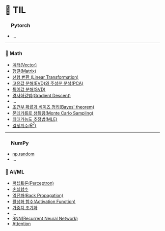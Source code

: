 # 📝 TIL

### <img src="https://cdn.simpleicons.org/pytorch/EE4C2C" width="15"> Pytorch

- ...

---

### 🎲 Math

- [벡터(Vector)](https://github.com/eb9862/TIL/blob/main/Math/%EB%B2%A1%ED%84%B0.md)
- [행렬(Matrix)](https://github.com/eb9862/TIL/blob/main/Math/%ED%96%89%EB%A0%AC.md)
- [선형 변환 (Linear Transformation)](https://github.com/eb9862/TIL/blob/main/Math/%EC%84%A0%ED%98%95%EB%B3%80%ED%99%98.md)
- [고유값 분해(EVD)와 주성분 분석(PCA)](https://github.com/eb9862/TIL/blob/main/Math/%EA%B3%A0%EC%9C%A0%EA%B0%92%EB%B6%84%ED%95%B4.md)
- [특이값 분해(SVD)](https://github.com/eb9862/TIL/blob/main/Math/%ED%8A%B9%EC%9D%B4%EA%B0%92%EB%B6%84%ED%95%B4.md)
- [경사하강법(Gradient Descent)](https://github.com/eb9862/TIL/blob/main/Math/%EA%B2%BD%EC%82%AC%ED%95%98%EA%B0%95%EB%B2%95.md)
- ...
- [조건부 확률과 베이즈 정리(Bayes' theorem)](https://github.com/eb9862/TIL/blob/main/Math/%EB%B2%A0%EC%9D%B4%EC%A6%88_%EC%A0%95%EB%A6%AC.md)
- [몬테카를로 샘플링(Monte Carlo Sampling)](https://github.com/eb9862/TIL/blob/main/Math/Monte_Carlo_Sampling.md)
- [최대가능도 추정법(MLE)](https://github.com/eb9862/TIL/blob/main/Math/MLE.md)
- [결정계수($R^2$)](https://github.com/eb9862/TIL/blob/main/Math/%EA%B2%B0%EC%A0%95%EA%B3%84%EC%88%98.md)

---

### <img src="https://cdn.simpleicons.org/numpy/00A3E0" width="15"> NumPy

- [np.random](https://github.com/eb9862/TIL/blob/main/numpy_random.md)
- ...

### 🤖 AI/ML

- [퍼셉트론(Perceptron)](https://github.com/eb9862/TIL/blob/main/AI_ML/Perceptron.md)
- [손실함수](https://github.com/eb9862/TIL/blob/main/AI_ML/Loss_Function.md)
- [역전파(Back Propagation)](https://github.com/eb9862/TIL/blob/main/AI_ML/Back_Propagation.md)
- [활성화 함수(Activation Function)](https://github.com/eb9862/TIL/blob/main/AI_ML/Activation_Function.md)
- [가중치 초기화](https://github.com/eb9862/TIL/blob/main/AI_ML/%EA%B0%80%EC%A4%91%EC%B9%98_%EC%B4%88%EA%B8%B0%ED%99%94.md)
- ...
- [RNN(Recurrent Neural Network)]()
- [Attention]()
